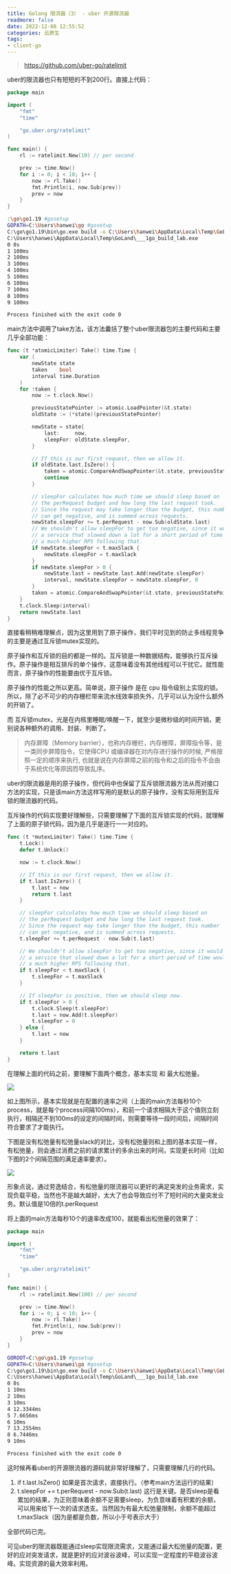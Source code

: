 ```yaml
---
title: Golang 限流器（3） - uber 开源限流器
readmore: false
date: 2022-12-08 12:55:52
categories: 云原生
tags:
- client-go
---
```


> https://github.com/uber-go/ratelimit

uber的限流器也只有短短的不到200行。直接上代码：

```go
package main

import (
	"fmt"
	"time"

	"go.uber.org/ratelimit"
)

func main() {
	rl := ratelimit.New(10) // per second

	prev := time.Now()
	for i := 0; i < 10; i++ {
		now := rl.Take()
		fmt.Println(i, now.Sub(prev))
		prev = now
	}
}
```

```bash
:\go\go1.19 #gosetup
GOPATH=C:\Users\hanwei\go #gosetup
C:\go\go1.19\bin\go.exe build -o C:\Users\hanwei\AppData\Local\Temp\GoLand\___1go_build_lab.exe lab #gosetup
C:\Users\hanwei\AppData\Local\Temp\GoLand\___1go_build_lab.exe
0 0s
1 100ms
2 100ms
3 100ms
4 100ms
5 100ms
6 100ms
7 100ms
8 100ms
9 100ms

Process finished with the exit code 0
```

main方法中调用了take方法，该方法囊括了整个uber限流器包的主要代码和主要几乎全部功能：

```go
func (t *atomicLimiter) Take() time.Time {
	var (
		newState state
		taken    bool
		interval time.Duration
	)
	for !taken {
		now := t.clock.Now()

		previousStatePointer := atomic.LoadPointer(&t.state)
		oldState := (*state)(previousStatePointer)

		newState = state{
			last:     now,
			sleepFor: oldState.sleepFor,
		}

		// If this is our first request, then we allow it.
		if oldState.last.IsZero() {
			taken = atomic.CompareAndSwapPointer(&t.state, previousStatePointer, unsafe.Pointer(&newState))
			continue
		}

		// sleepFor calculates how much time we should sleep based on
		// the perRequest budget and how long the last request took.
		// Since the request may take longer than the budget, this number
		// can get negative, and is summed across requests.
		newState.sleepFor += t.perRequest - now.Sub(oldState.last)
		// We shouldn't allow sleepFor to get too negative, since it would mean that
		// a service that slowed down a lot for a short period of time would get
		// a much higher RPS following that.
		if newState.sleepFor < t.maxSlack {
			newState.sleepFor = t.maxSlack
		}
		if newState.sleepFor > 0 {
			newState.last = newState.last.Add(newState.sleepFor)
			interval, newState.sleepFor = newState.sleepFor, 0
		}
		taken = atomic.CompareAndSwapPointer(&t.state, previousStatePointer, unsafe.Pointer(&newState))
	}
	t.clock.Sleep(interval)
	return newState.last
}
```

直接看稍稍难理解点，因为这里用到了原子操作，我们平时见到的防止多线程竞争的主要是通过互斥锁mutex实现的。

原子操作和互斥锁的目的都是一样的。互斥锁是一种数据结构，能够执行互斥操作。原子操作是相互排斥的单个操作，这意味着没有其他线程可以干扰它。就性能而言，原子操作的性能要由优于互斥锁。

原子操作的性能之所以更高。简单说，原子操作 是在 cpu 指令级别上实现的锁。所以，除了必不可少的内存栅栏带来流水线效率损失外，几乎可以认为没什么额外的开销了。

而 互斥锁mutex，光是在内核里睡眠/唤醒一下，就至少是微秒级的时间开销，更别说各种额外的调用、封装、判断了。

> 内存屏障（Memory barrier），也称内存栅栏，内存栅障，屏障指令等，是一类同步屏障指令，它使得CPU 或编译器在对内存进行操作的时候, 严格按照一定的顺序来执行, 也就是说在内存屏障之前的指令和之后的指令不会由于系统优化等原因而导致乱序。

uber的限流器是用的原子操作，但代码中也保留了互斥锁限流器方法从而对接口方法的实现，只是该main方法这样写用的是默认的原子操作，没有实际用到互斥锁的限流器的代码。

互斥操作的代码实现要好理解些，只需要理解了下面的互斥锁实现的代码，就理解了上面的原子锁代码，因为是几乎是逐行一一对应的。

```go
func (t *mutexLimiter) Take() time.Time {
	t.Lock()
	defer t.Unlock()

	now := t.clock.Now()

	// If this is our first request, then we allow it.
	if t.last.IsZero() {
		t.last = now
		return t.last
	}

	// sleepFor calculates how much time we should sleep based on
	// the perRequest budget and how long the last request took.
	// Since the request may take longer than the budget, this number
	// can get negative, and is summed across requests.
	t.sleepFor += t.perRequest - now.Sub(t.last)

	// We shouldn't allow sleepFor to get too negative, since it would mean that
	// a service that slowed down a lot for a short period of time would get
	// a much higher RPS following that.
	if t.sleepFor < t.maxSlack {
		t.sleepFor = t.maxSlack
	}

	// If sleepFor is positive, then we should sleep now.
	if t.sleepFor > 0 {
		t.clock.Sleep(t.sleepFor)
		t.last = now.Add(t.sleepFor)
		t.sleepFor = 0
	} else {
		t.last = now
	}

	return t.last
}
```

在理解上面的代码之前，要理解下面两个概念，基本实现 和 最大松弛量。

![](/images/golang-rate-3/1.png)

如上图所示，基本实现就是在配置的速率之间（上面的main方法每秒10个process，就是每个process间隔100ms），和前一个请求相隔大于这个值则立刻执行，相隔还不到100ms的设定的间隔时间，则需要等待一段时间后，间隔时间符合要求了才能执行。

下图是没有松弛量有松弛量slack的对比，没有松弛量则和上图的基本实现一样，有松弛量，则会通过消费之前的请求累计的多余出来的时间，实现更长时间（比如下图的2个间隔范围的满足速率要求）。

![](/images/golang-rate-3/2.png)

形象点说，通过劳逸结合，有松弛量的限流器可以更好的满足突发的业务需求，实现负载平稳，当然也不是越大越好，太大了也会导致应付不了短时间的大量突发业务。默认值是10倍的t.perRequest

将上面的main方法每秒10个的速率改成100，就能看出松弛量的效果了：

```go
package main

import (
	"fmt"
	"time"

	"go.uber.org/ratelimit"
)

func main() {
	rl := ratelimit.New(100) // per second

	prev := time.Now()
	for i := 0; i < 10; i++ {
		now := rl.Take()
		fmt.Println(i, now.Sub(prev))
		prev = now
	}
}
```

```bash
GOROOT=C:\go\go1.19 #gosetup
GOPATH=C:\Users\hanwei\go #gosetup
C:\go\go1.19\bin\go.exe build -o C:\Users\hanwei\AppData\Local\Temp\GoLand\___1go_build_lab.exe lab #gosetup
C:\Users\hanwei\AppData\Local\Temp\GoLand\___1go_build_lab.exe
0 0s
1 10ms
2 10ms
3 10ms
4 12.3344ms
5 7.6656ms
6 10ms
7 13.2554ms
8 6.7446ms
9 10ms

Process finished with the exit code 0
```

这时候再看uber的开源限流器的源码就非常好理解了，只需要理解几行的代码。
1. if t.last.IsZero() 如果是首次请求，直接执行。（参考main方法运行的结果）
2. t.sleepFor += t.perRequest - now.Sub(t.last) 这行是关键。是否sleep是看累加的结果，为正则意味着余额不足需要sleep，为负意味着有积累的余额，可以用来给下一次的请求透支。当然因为有最大松弛量限制，余额不能超过t.maxSlack（因为是都是负数，所以小于号表示大于）

全部代码已完。

可见uber的限流器既能通过sleep实现限流需求，又能通过最大松弛量的配置，更好的应对突发请求，就是更好的应对波谷波峰，可以实现一定程度的平稳波谷波峰。实现资源的最大效率利用。